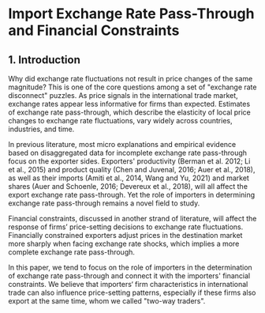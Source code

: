 # Import Exchange Rate Pass-Through and Financial Constraints

## 1. Introduction

Why did exchange rate fluctuations not result in price changes of the same magnitude? This is one of the core questions among a set of "exchange rate disconnect" puzzles. As price signals in the international trade market, exchange rates appear less informative for firms than expected. Estimates of exchange rate pass-through, which describe the elasticity of local price changes to exchange rate fluctuations, vary widely across countries, industries, and time.

In previous literature, most micro explanations and empirical evidence based on disaggregated data for incomplete exchange rate pass-through focus on the exporter sides. Exporters' productivity (Berman et al. 2012; Li et al., 2015) and product quality (Chen and Juvenal, 2016; Auer et al., 2018), as well as their imports (Amiti et al., 2014, Wang and Yu, 2021) and market shares (Auer and Schoenle, 2016; Devereux et al., 2018), will all affect the export exchange rate pass-through. Yet the role of importers in determining exchange rate pass-through remains a novel field to study. 

Financial constraints, discussed in another strand of literature, will affect the response of firms’ price-setting decisions to exchange rate fluctuations. Financially constrained exporters adjust prices in the destination market more sharply when facing exchange rate shocks, which implies a more complete exchange rate pass-through.

In this paper, we tend to focus on the role of importers in the determination of exchange rate pass-through and connect it with the importers' financial constraints. We believe that importers‘ firm characteristics in international trade can also influence price-setting patterns, especially if these firms also export at the same time, whom we called "two-way traders".
